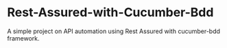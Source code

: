 # Rest-Assured-with-Cucumber-Bdd
A simple project on API automation using Rest Assured with cucumber-bdd framework.
